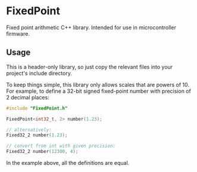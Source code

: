# FixedPoint

Fixed point arithmetic C++ library. Intended for use in microcontroller firmware.

## Usage
This is a header-only library, so just copy the relevant files into your project's include
directory.

To keep things simple, this library only allows scales that are powers of 10. For example, to
define a 32-bit signed fixed-point number with precision of 2 decimal places:

```cpp
#include "FixedPoint.h"

FixedPoint<int32_t, 2> number(1.23);

// alternatively:
Fixed32_2 number(1.23);

// convert from int with given precision:
Fixed32_2 number(12300, 4);
```

In the example above, all the definitions are equal.